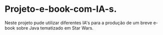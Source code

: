 # Projeto-e-book-com-IA-s.

Neste projeto pude utilizar diferentes IA's para a produção de um breve e-book sobre Java tematizado em Star Wars.
